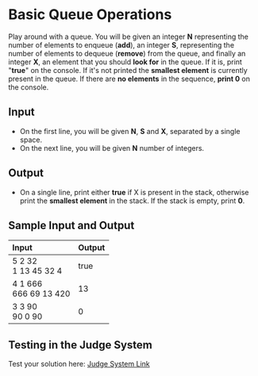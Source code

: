 # Basic Queue Operations

Play around with a queue. You will be given an integer **N** representing the number of elements to enqueue (**add**),
an integer **S**, representing the number of elements to dequeue (**remove**) from the queue, and finally an integer **X**, an element that you should **look for** in the queue.
If it is, print "**true**" on the console.
If it's not printed the **smallest element** is currently present in the queue. If there are **no elements** in the sequence, **print 0** on the console.
 
## Input

- On the first line, you will be given **N**, **S** and **X**, separated by a single space.
- On the next line, you will be given **N** number of integers.

## Output

- On a single line, print either **true** if X is present in the stack, otherwise print the **smallest element** in the stack. If the stack is empty, print **0**.

## Sample Input and Output  
    
| **Input** | **Output** |  
| :--- | :--- | 
| 5 2 32<br> 1 13 45 32 4 | true |
| 4 1 666<br> 666 69 13 420 | 13 |
| 3 3 90<br> 90 0 90 | 0 |

## Testing in the Judge System  
    
Test your solution here: [Judge System Link](https://judge.softuni.org/Contests/Practice/Index/1447#1) 
